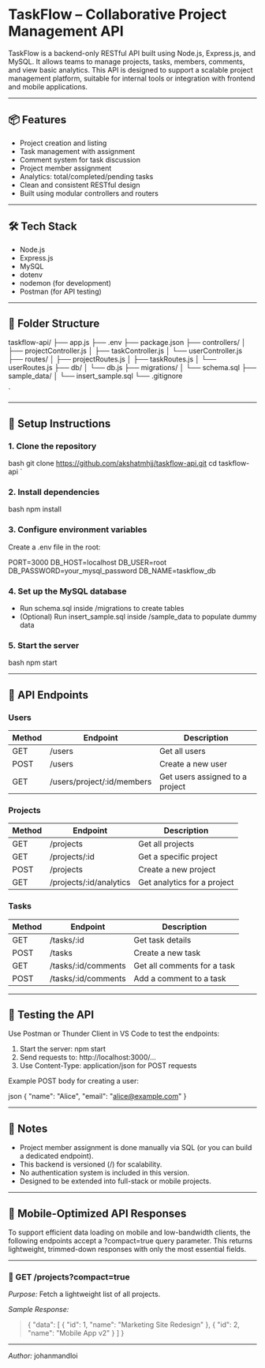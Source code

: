 # TaskFlow – Collaborative Project Management API

TaskFlow is a backend-only RESTful API built using Node.js, Express.js, and MySQL. It allows teams to manage projects, tasks, members, comments, and view basic analytics. This API is designed to support a scalable project management platform, suitable for internal tools or integration with frontend and mobile applications.

---

## 📦 Features

- Project creation and listing
- Task management with assignment
- Comment system for task discussion
- Project member assignment
- Analytics: total/completed/pending tasks
- Clean and consistent RESTful design
- Built using modular controllers and routers

---

## 🛠 Tech Stack

- Node.js
- Express.js
- MySQL
- dotenv
- nodemon (for development)
- Postman (for API testing)

---

## 📁 Folder Structure



taskflow-api/
├── app.js
├── .env
├── package.json
├── controllers/
│   ├── projectController.js
│   ├── taskController.js
│   └── userController.js
├── routes/
│   ├── projectRoutes.js
│   ├── taskRoutes.js
│   └── userRoutes.js
├── db/
│   └── db.js
├── migrations/
│   └── schema.sql
├── sample\_data/
│   └── insert\_sample.sql
└── .gitignore

`

---

## 🔧 Setup Instructions

### 1. Clone the repository

bash
git clone https://github.com/akshatmhjj/taskflow-api.git
cd taskflow-api
`

### 2. Install dependencies

bash
npm install


### 3. Configure environment variables

Create a .env file in the root:


PORT=3000
DB_HOST=localhost
DB_USER=root
DB_PASSWORD=your_mysql_password
DB_NAME=taskflow_db


### 4. Set up the MySQL database

* Run schema.sql inside /migrations to create tables
* (Optional) Run insert\_sample.sql inside /sample\_data to populate dummy data

### 5. Start the server

bash
npm start


---

## 📮 API Endpoints

### Users

| Method | Endpoint                           | Description                     |
| ------ | ---------------------------------- | ------------------------------- |
| GET    | /users                      | Get all users                   |
| POST   | /users                      | Create a new user               |
| GET    | /users/project/\:id/members | Get users assigned to a project |

### Projects

| Method | Endpoint                        | Description                 |
| ------ | ------------------------------- | --------------------------- |
| GET    | /projects                | Get all projects            |
| GET    | /projects/\:id           | Get a specific project      |
| POST   | /projects                | Create a new project        |
| GET    | /projects/\:id/analytics | Get analytics for a project |

### Tasks

| Method | Endpoint                    | Description                 |
| ------ | --------------------------- | --------------------------- |
| GET    | /tasks/\:id          | Get task details            |
| POST   | /tasks               | Create a new task           |
| GET    | /tasks/\:id/comments | Get all comments for a task |
| POST   | /tasks/\:id/comments | Add a comment to a task     |

---

## 🧪 Testing the API

Use Postman or Thunder Client in VS Code to test the endpoints:

1. Start the server: npm start
2. Send requests to: http://localhost:3000/...
3. Use Content-Type: application/json for POST requests

Example POST body for creating a user:

json
{
  "name": "Alice",
  "email": "alice@example.com"
}


---

## 📌 Notes

* Project member assignment is done manually via SQL (or you can build a dedicated endpoint).
* This backend is versioned (/) for scalability.
* No authentication system is included in this version.
* Designed to be extended into full-stack or mobile projects.

---

## 📱 Mobile-Optimized API Responses

To support efficient data loading on mobile and low-bandwidth clients, the following endpoints accept a ?compact=true query parameter. This returns lightweight, trimmed-down responses with only the most essential fields.

---

### 🔹 GET /projects?compact=true

*Purpose:* Fetch a lightweight list of all projects.

*Sample Response:*

> {
>   "data": [
>     { "id": 1, "name": "Marketing Site Redesign" },
>     { "id": 2, "name": "Mobile App v2" }
>   ]
> }


---

*Author:* johanmandloi
